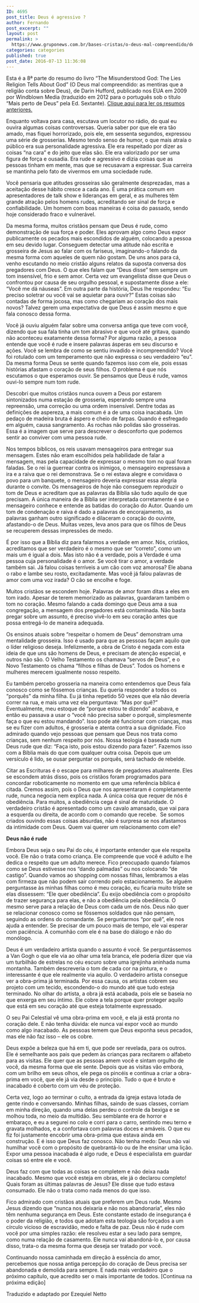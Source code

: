 ```yaml
---
ID: 4695
post_title: Deus é agressivo ?
author: Fernando
post_excerpt: ""
layout: post
permalink: >
  https://www.gruponews.com.br/bases-cristas/o-deus-mal-compreendido/deus-e-agressivo
categories: categories
published: true
post_date: 2016-07-13 11:36:08
---
```

<p class="p1">Esta é a 8ª parte do resumo do livro “The Misunderstood God: The Lies Religion Tells About God” (O Deus mal compreendido: as mentiras que a religião conta sobre Deus), de Darin Hufford, publicado nos EUA em 2009 por Windblown Media (traduzido em 2012 para o português sob o título “Mais perto de Deus” pela Ed. Sextante). <a href="http://www.gruponews.com.br/bases-cristas/o-deus-mal-compreendido">Clique aqui para ler os resumos anteriores.</a></p>
<p class="p3"><span class="s3">E</span><span class="s1">nquanto voltava para casa, escutava um locutor no rádio, do qual eu ouvira algumas coisas controversas. Queria saber por que ele era tão amado, mas fiquei horrorizado, pois ele, em sessenta segundos, expressou uma série de grosserias. Mesmo tendo senso de humor, o que mais atraía o público era sua personalidade agressiva. Ele era respeitado por dizer as coisas “na cara” e do jeito que elas são. Ele era valorizado por ser uma figura de força e ousadia. Era rude e agressivo e dizia coisas que as pessoas tinham em mente, mas que se recusavam a expressar. Sua carreira se mantinha pelo fato de vivermos em uma sociedade rude.</span></p>
<p class="p4"><span class="s1">Você pensaria que atitudes grosseiras são geralmente desprezadas, mas a aceitação desse hábito cresce a cada ano. É uma prática comum em apresentadores de talk show e lideranças em geral, e as mulheres têm grande atração pelos homens rudes, acreditando ser sinal de força e confiabilidade. Um homem com boas maneiras é coisa do passado, sendo hoje considerado fraco e vulnerável.</span></p>
<p class="p4"><span class="s1">Da mesma forma, muitos cristãos pensam que Deus é rude, como demonstração de sua força e poder. Eles aprovam algo como Deus expor publicamente os pecados mais escondidos de alguém, colocando a pessoa em seu devido lugar. Conseguem detectar uma atitude não escrita e grosseira de Jesus ao falar com os fariseus, imaginando-o falando da mesma forma com aqueles de quem não gostam. De uns anos para cá, venho escutando no meio cristão alguns relatos da suposta conversa dos pregadores com Deus. O que eles falam que “Deus disse” tem sempre um tom insensível, frio e sem amor. Certa vez um evangelista disse que Deus o confrontou por causa de seu orgulho pessoal, e supostamente disse a ele: “Você me dá náuseas”. Em outra parte da história, Deus lhe respondeu: “Eu preciso soletrar ou você vai se aquietar para ouvir?” Estas coisas são contadas de forma jocosa, mas como chegariam ao coração dos mais novos? Talvez gerem uma expectativa de que Deus é assim mesmo e que fala conosco dessa forma.</span></p>
<p class="p4"><span class="s1">Você já ouviu alguém falar sobre uma conversa antiga que teve com você, dizendo que sua fala tinha um tom abrasivo e que você até gritava, quando não aconteceu exatamente dessa forma? Por alguma razão, a pessoa entende que você é rude e insere palavras ásperas em seu discurso e ações. Você se lembra de como se sentiu invadido e incompreendido? Você foi rotulado com um temperamento que não expressa o seu verdadeiro “eu”. Da mesma forma Deus se sente quando fazemos isso com ele, pois essas histórias afastam o coração de seus filhos. O problema é que nós escutamos o que esperamos ouvir. Se pensamos que Deus é rude, vamos ouvi-lo sempre num tom rude. </span></p>
<p class="p4"><span class="s1">Descobri que muitos cristãos nunca ouvem a Deus por estarem sintonizados numa estação de grosseria, esperando sempre uma repreensão, uma correção ou uma ordem insensível. Dentre todas as definições de aspereza, a mais comum é a de uma coisa inacabada. Um pedaço de madeira bruta é áspero e cheio de farpas. Quando é esfregado em alguém, causa sangramento. As rochas não polidas são grosseiras. Essa é a imagem que serve para descrever o desconforto que podemos sentir ao conviver com uma pessoa rude.</span></p>
<p class="p4"><span class="s1">Nos tempos bíblicos, os reis usavam mensageiros para entregar sua mensagem. Estes não eram escolhidos pela habilidade de falar a mensagem, mas pela capacidade de expressar o mesmo tom no qual foram faladas. Se o rei ia guerrear contra os inimigos, o mensageiro expressava a ira e a raiva que o rei demonstrava. Se o rei estava alegre e convidava o povo para um banquete, o mensageiro deveria expressar essa alegria durante o convite. Os mensageiros de hoje não conseguem reproduzir o tom de Deus e acreditam que as palavras da Bíblia são tudo aquilo de que precisam. A única maneira de a Bíblia ser interpretada corretamente é se o mensageiro conhece e entende as batidas do coração do Autor. Quando um tom de condenação e raiva é dado a palavras de encorajamento, as palavras ganham outro significado e dilaceram o coração do ouvinte, afastando-o de Deus. Muitas vezes, leva anos para que os filhos de Deus se recuperem dessas impressões de medo.</span></p>
<p class="p4"><span class="s1">É por isso que a Bíblia diz para falarmos a verdade em amor. Nós, cristãos, acreditamos que ser verdadeiro é o mesmo que ser “correto”, como um mais um é igual a dois. Mas isto não é a verdade, pois a Verdade é uma pessoa cuja personalidade é o amor. Se você tirar o amor, a verdade também sai. Já falou coisas terríveis a um cão com voz amorosa? Ele abana o rabo e lambe seu rosto, excitadamente. Mas você já falou palavras de amor com uma voz irada? O cão se encolhe e foge.</span></p>
<p class="p4"><span class="s1">Muitos cristãos se escondem hoje. Palavras de amor foram ditas a eles em tom irado. Apesar de terem memorizado as palavras, guardaram também o tom no coração. Mesmo falando a cada domingo que Deus ama a sua congregação, a mensagem dos pregadores está contaminada. Não basta pregar sobre um assunto, é preciso vivê-lo em seu coração antes que possa entregá-lo de maneira adequada. </span></p>
<p class="p4"><span class="s1">Os ensinos atuais sobre “respeitar o homem de Deus” demonstram uma mentalidade grosseira. Isso é usado para que as pessoas façam aquilo que o líder religioso deseja. Infelizmente, a obra de Cristo é negada com esta ideia de que uns são homens de Deus, e precisam de atenção especial, e outros não são. O Velho Testamento os chamava “servos de Deus”, e o Novo Testamento os chama “filhos e filhas de Deus”. Todos os homens e mulheres merecem igualmente nosso respeito.</span></p>
<p class="p4"><span class="s1">Eu também percebo grosseria na maneira como entendemos que Deus fala conosco como se fôssemos crianças. Eu queria responder a todos os “porquês” da minha filha. Eu já tinha repetido 50 vezes que ela não deveria correr na rua, e mais uma vez ela perguntava: “Mas por quê?” Eventualmente, meu estoque de “porque estou te dizendo” acabava, e então eu passava a usar o “você não precisa saber o porquê, simplesmente faça o que eu estou mandando”. Isso pode até funcionar com crianças, mas se eu fizer com adultos, é grosseria e atenta contra a sua dignidade. Fico admirado quando vejo pessoas que pensam que Deus nos trata como crianças, sem nenhum respeito por nós. Nossa teologia é baseada num Deus rude que diz: “Faça isto, pois estou dizendo para fazer”. Fazemos isso com a Bíblia mais do que com qualquer outra coisa. Depois que um versículo é lido, se ousar perguntar os porquês, será tachado de rebelde.</span></p>
<p class="p4"><span class="s1">Citar as Escrituras é o escape para milhares de pregadores atualmente. Eles se escondem atrás disso, pois os cristãos foram programados para concordar roboticamente no momento em que uma referência bíblica é citada. Cremos assim, pois o Deus que nos apresentaram é completamente rude, nunca negocia nem explica nada. A única coisa que requer de nós é obediência. Para muitos, a obediência cega é sinal de maturidade. O verdadeiro cristão é apresentado como um cavalo amansado, que vai para a esquerda ou direita, de acordo com o comando que recebe.<span class="Apple-converted-space">  </span>Se somos criados ouvindo essas coisas absurdas, não é surpresa se nos afastamos da intimidade com Deus. Quem vai querer um relacionamento com ele?</span></p>
<p class="p5"><span class="s1"><b>Deus não é rude</b></span></p>
<p class="p4"><span class="s1">Embora Deus seja o seu Pai do céu, é importante entender que ele respeita você. Ele não o trata como criança. Ele compreende que você é adulto e lhe dedica o respeito que um adulto merece. Fico preocupado quando falamos como se Deus estivesse nos “dando palmadas” ou nos colocando “de castigo”. Quando vamos ao shopping com nossas filhas, lembramos a elas com firmeza que não podem sair correndo pelo estacionamento. Se alguém perguntasse às minhas filhas como é meu coração, eu ficaria muito triste se elas dissessem: “Ele quer obediência”. Eu exijo obediência com o propósito de trazer segurança para elas, e não a obediência pela obediência. O mesmo serve para a relação de Deus com cada um de nós. Deus não quer se relacionar conosco como se fôssemos soldados que não pensam, seguindo as ordens do comandante. Se perguntarmos “por quê”, ele nos ajuda a entender. Se precisar de um pouco mais de tempo, ele vai esperar com paciência. A comunhão com ele é na base do diálogo e não do monólogo.</span></p>
<p class="p4"><span class="s1">Deus é um verdadeiro artista quando o assunto é você. Se perguntássemos a Van Gogh o que ele via ao olhar uma tela branca, ele poderia dizer que via um turbilhão de estrelas no céu escuro sobre uma igrejinha aninhada numa montanha. Também descreveria o tom de cada cor na pintura, e o interessante é que ele realmente via aquilo. O verdadeiro artista consegue ver a obra-prima já terminada. Por essa causa, os artistas cobrem seu projeto com um tecido, escondendo-o do mundo até que tudo esteja terminado. No olhar do artista, a obra já está acabada, pois ele se baseia no que enxerga em seu íntimo. Ele cobre a tela porque quer proteger aquilo que está em seu coração até que esteja totalmente expressado.</span></p>
<p class="p4"><span class="s1">O seu Pai Celestial vê uma obra-prima em você, e ela já está pronta no coração dele. E não tenha dúvida: ele nunca vai expor você ao mundo como algo inacabado. As pessoas temem que Deus exponha seus pecados, mas ele não faz isso – ele os cobre.</span></p>
<p class="p4"><span class="s1">Deus expõe a beleza que há em ti, que pode ser revelada, para os outros. Ele é semelhante aos pais que pedem às crianças para recitarem o alfabeto para as visitas. Ele quer que as pessoas amem você e sintam orgulho de você, da mesma forma que ele sente. Depois que as visitas vão embora, com um brilho em seus olhos, ele pega os pincéis e continua a criar a obra-prima em você, que ele já via desde o princípio. Tudo o que é bruto e inacabado é coberto com um véu de proteção.</span></p>
<p class="p4"><span class="s1">Certa vez, logo ao terminar o culto, a entrada da igreja estava lotada de gente rindo e conversando. Minhas filhas, saindo de suas classes, corriam em minha direção, quando uma delas perdeu o controle da bexiga e se molhou toda, no meio da multidão. Seu semblante era de horror e embaraço, e eu a segurei no colo e corri para o carro, sentindo meu terno e gravata molhados, e a confortava com palavras doces e amáveis. O que eu fiz foi justamente encobrir uma obra-prima que estava ainda em construção. E é isso que Deus faz conosco. Não tenha medo: Deus não vai humilhar você com o propósito de quebrantá-lo ou de lhe ensinar uma lição. Expor uma pessoa inacabada é algo rude, e Deus é especialista em guardar coisas só entre ele e você.</span></p>
<p class="p4"><span class="s1">Deus faz com que todas as coisas se completem e não deixa nada inacabado. Mesmo que você esteja em obras, ele já o declarou completo! Quais foram as últimas palavras de Jesus? Ele disse que tudo estava consumado. Ele não o trata como nada menos do que isso.</span></p>
<p class="p4"><span class="s1">Fico admirado com cristãos atuais que preferem um Deus rude. Mesmo Jesus dizendo que “nunca nos deixaria e não nos abandonaria”, eles não têm nenhuma segurança em Deus. Este constante estado de insegurança é o poder da religião, e todos que adotam esta teologia são forçados a um círculo vicioso de escravidão, medo e falta de paz. Deus não é rude com você por uma simples razão: ele resolveu estar a seu lado para sempre, como numa relação de casamento. Ele nunca vai abandoná-lo e, por causa disso, trata-o da mesma forma que deseja ser tratado por você. </span></p>
<p class="p4"><span class="s1">Continuando nossa caminhada em direção à essência do amor, percebemos que nossa antiga percepção do coração de Deus precisa ser abandonada e demolida para sempre. E nada mais verdadeiro que o próximo capítulo, que acredito ser o mais importante de todos. [Continua na próxima edição]</span></p>
<p class="p6"><span class="s1">Traduzido e adaptado por Ezequiel Netto</span></p>